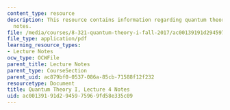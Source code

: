 ```yaml
---
content_type: resource
description: This resource contains information regarding quantum theory I, lecture
  notes.
file: /media/courses/8-321-quantum-theory-i-fall-2017/ac00139191d2945975969fd58e335c09_MIT8_321F17_lec4.pdf
file_type: application/pdf
learning_resource_types:
- Lecture Notes
ocw_type: OCWFile
parent_title: Lecture Notes
parent_type: CourseSection
parent_uid: ac879bf0-0537-086a-85cb-71588f12f232
resourcetype: Document
title: Quantum Theory I, Lecture 4 Notes
uid: ac001391-91d2-9459-7596-9fd58e335c09
---
```

